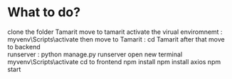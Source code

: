 # What to do?
clone the folder Tamarit
move to tamarit
activate the virual enviromnemt : myvenv\Scripts\activate
then move to Tamarit : cd Tamarit
after that move to backend  
runserver : python manage.py runserver
open new terminal 
myvenv\Scripts\activate
cd to frontend
npm install
npm install axios
npm start 